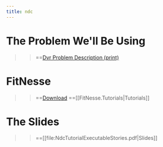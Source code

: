 ```yaml
---
title: ndc
---
```

# The Problem We'll Be Using
>> ==[Dvr Problem Description (print)](http://schuchert.wikispaces.com/DvrDesignProblem?f=print)

# FitNesse
>> ==[Download](http://fitnesse.org/FrontPage.FitNesseDevelopment.DownLoad)
>> ==[[FitNesse.Tutorials|Tutorials]]

# The Slides
>> ==[[file:NdcTutorialExecutableStories.pdf|Slides]]